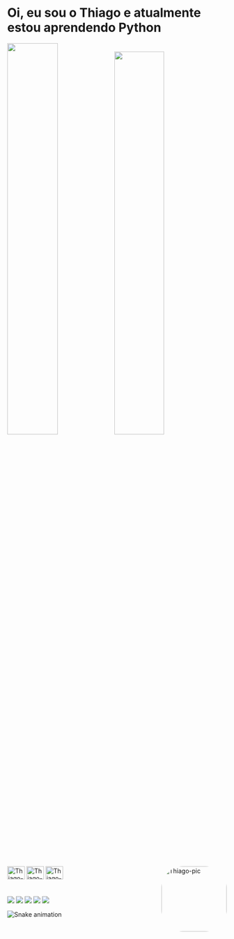 # Oi, eu sou o Thiago e atualmente estou aprendendo Python
<div align="center>
  <a href=https://github.com/thiagosnf">
  <img width="48%" src="https://github-readme-stats.vercel.app/api?username=thiagosnf&show_icons=true&theme=aura&include_all_commits=true&count_private=true"/>
    <img width="47.5%" src="https://github-readme-stats.vercel.app/api/top-langs/?username=thiagosnf&layout=compact&langs_count=7&theme=aura"/>
</div>

<div style="display: inline_block"><br>
  <img align="center" alt="Thiago-Python" height="30" width="40" src="https://cdn.jsdelivr.net/gh/devicons/devicon/icons/python/python-plain.svg">
  <img align="center" alt="Thiago-HTML" height="30" width="40" src="https://cdn.jsdelivr.net/gh/devicons/devicon/icons/html5/html5-plain.svg">
  <img align="center" alt="Thiago-CSS" height="30" width="40" src="https://cdn.jsdelivr.net/gh/devicons/devicon/icons/css3/css3-plain.svg">

  <img align="right" alt="Thiago-pic" height="150" style="border-radius:50px;" src="https://i.imgur.com/H7aLhoZ.gif">
</div>

  #
<div> 
  <a href="https://twitter.com/thiagosnf" target="_blank"><img src="https://img.shields.io/badge/Twitter-1DA1F2?style=for-the-badge&logo=twitter&logoColor=white" target="_blank"></a>
  <a href="https://instagram.com/thiagosnf" target="_blank"><img src="https://img.shields.io/badge/-Instagram-%23E4405F?style=for-the-badge&logo=instagram&logoColor=white" target="_blank"></a>
 	<a href="https://steamcommunity.com/id/thiagosnf/" target="_blank"><img src="https://img.shields.io/badge/Steam-000000?style=for-the-badge&logo=steam&logoColor=white" target="_blank"></a>
  <a href="https://www.linkedin.com/in/thiagosnf/" target="_blank"><img src="https://img.shields.io/badge/-LinkedIn-%230077B5?style=for-the-badge&logo=linkedin&logoColor=white" target="_blank"></a> 
  <a href = "mailto:thiagosnf@outlook.com"><img src="https://img.shields.io/badge/Microsoft_Outlook-0078D4?style=for-the-badge&logo=microsoft-outlook&logoColor=white">
  </a>

  ![Snake animation](https://github.com/thiagosnf/thiagosnf/blob/output/github-contribution-grid-snake.svg)

</div>
